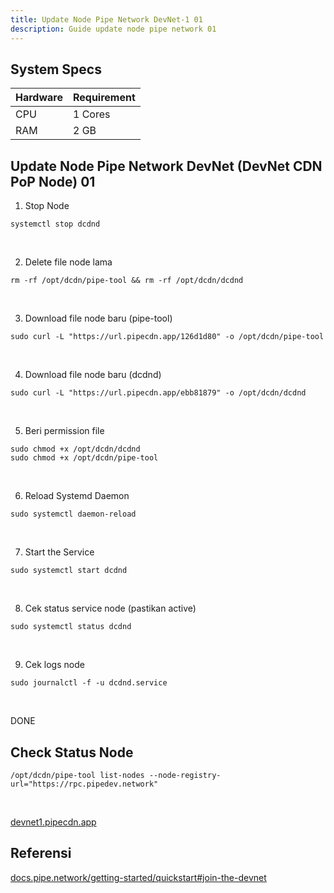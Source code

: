 ```yaml
---
title: Update Node Pipe Network DevNet-1 01
description: Guide update node pipe network 01
---
```


## System Specs
| Hardware  |	Requirement |
|-----------|---------------|
| CPU	      | 1 Cores     |
| RAM	      | 2 GB        |


## Update Node Pipe Network DevNet (DevNet CDN PoP Node) 01

1. Stop Node

```
systemctl stop dcdnd
```
</br>

2. Delete file node lama

```
rm -rf /opt/dcdn/pipe-tool && rm -rf /opt/dcdn/dcdnd
```
</br>

3. Download file node baru (pipe-tool)

```
sudo curl -L "https://url.pipecdn.app/126d1d80" -o /opt/dcdn/pipe-tool
```
</br>

4. Download file node baru (dcdnd)

```
sudo curl -L "https://url.pipecdn.app/ebb81879" -o /opt/dcdn/dcdnd
```
</br>

5. Beri permission file

```
sudo chmod +x /opt/dcdn/dcdnd
sudo chmod +x /opt/dcdn/pipe-tool
```
</br>

6. Reload Systemd Daemon

```
sudo systemctl daemon-reload
```
</br>

7. Start the Service

```
sudo systemctl start dcdnd
```
</br>

8. Cek status service node (pastikan active)

```
sudo systemctl status dcdnd
```
</br>

9. Cek logs node

```
sudo journalctl -f -u dcdnd.service
```
</br>

DONE

## Check Status Node

```
/opt/dcdn/pipe-tool list-nodes --node-registry-url="https://rpc.pipedev.network"
```
</br>

<a href="https://devnet1.pipecdn.app/" target="_blank" rel="noopener noreferrer">devnet1.pipecdn.app</a> 

## Referensi
<a href="https://docs.pipe.network/getting-started/quickstart#join-the-devnet" target="_blank" rel="noopener noreferrer">docs.pipe.network/getting-started/quickstart#join-the-devnet</a> 

<head>
<!-- Google tag (gtag.js) -->
<script async src="https://www.googletagmanager.com/gtag/js?id=G-4WB2W24M31"></script>
<script>
  window.dataLayer = window.dataLayer || [];
  function gtag(){dataLayer.push(arguments);}
  gtag('js', new Date());
  gtag('config', 'G-4WB2W24M31');
</script>
</head>
